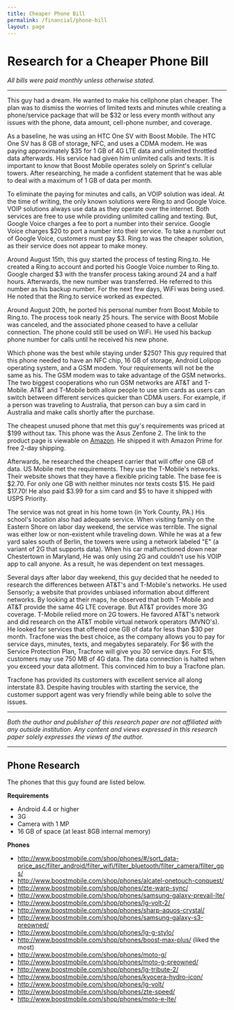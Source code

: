 ```yaml
---
title: Cheaper Phone Bill
permalink: /financial/phone-bill
layout: page
---
```



# Research for a Cheaper Phone Bill

*All bills were paid monthly unless otherwise stated.*

---

This guy had a dream. He wanted to make his cellphone plan cheaper. The plan was to dismiss the worries of limited texts and minutes while creating a phone/service package that will be $32 or less every month without any issues with the phone, data amount, cell-phone number, and coverage.

As a baseline, he was using an HTC One SV with Boost Mobile. The HTC One SV has 8 GB of storage, NFC, and uses a CDMA modem. He was paying approximately $35 for 1 GB of 4G LTE data and unlimited throttled data afterwards. His service had given him unlimited calls and texts. It is important to know that Boost Mobile operates solely on Sprint's cellular towers. After researching, he made a confident statement that he was able to deal with a maximum of 1 GB of data per month.

To eliminate the paying for minutes and calls, an VOIP solution was ideal. At the time of writing, the only known solutions were Ring.to and Google Voice. VOIP solutions always use data as they operate over the internet. Both services are free to use while providing unlimited calling and texting. But, Google Voice charges a fee to port a number into their service. Google Voice charges $20 to port a number into their service. To take a number out of Google Voice, customers must pay $3. Ring.to was the cheaper solution, as their service does not appear to make money.

Around August 15th, this guy started the process of testing Ring.to. He created a Ring.to account and ported his Google Voice number to Ring.to. Google charged $3 with the transfer process taking around 24 and a half hours. Afterwards, the new number was transferred. He referred to this number as his backup number. For the next few days, WiFi was being used. He noted that the Ring.to service worked as expected.

Around August 20th, he ported his personal number from Boost Mobile to Ring.to. The process took nearly 25 hours. The service with Boost Mobile was canceled, and the associated phone ceased to have a cellular connection. The phone could still be used on WiFi. He used his backup phone number for calls until he received his new phone.

Which phone was the best while staying under $250? This guy required that this phone needed to have an NFC chip, 16 GB of storage, Android Lolipop operating system, and a GSM modem. Your requirements will not be the same as his. The GSM modem was to take advantage of the GSM networks. The two biggest cooperations who run GSM networks are AT&T and T-Mobile. AT&T and T-Mobile both allow people to use sim cards as users can switch between different services quicker than CDMA users. For example, if a person was traveling to Australia, that person can buy a sim card in Australia and make calls shortly after the purchase.

The cheapest unused phone that met this guy's requirements was priced at $199 without tax. This phone was the Asus Zenfone 2. The link to the product page is viewable on [Amazon](http://www.amazon.com/dp/B00VWKKF52/). He shipped it with Amazon Prime for free 2-day shipping.

Afterwards, he researched the cheapest carrier that will offer one GB of data. US Mobile met the requirements. They use the T-Mobile's networks. Their website shows that they have a flexible pricing table. The base fee is $2.70. For only one GB with neither minutes nor texts costs $15. He paid $17.70! He also paid $3.99 for a sim card and $5 to have it shipped with USPS Priority.

The service was not great in his home town (in York County, PA.) His school's location also had adequate service. When visiting family on the Eastern Shore on labor day weekend, the service was terrible. The signal was either low or non-existent while traveling down. While he was at a few yard sales south of Berlin, the towers were using a network labeled "E" (a variant of 2G that supports data). When his car malfunctioned down near Chestertown in Maryland, He was only using 2G and couldn't use his VOIP app to call anyone. As a result, he was dependent on text messages.

Several days after labor day weekend, this guy decided that he needed to research the differences between AT&T's and T-Mobile's networks. He used Sensorly; a website that provides unbiased information about different networks. By looking at their maps, he observed that both T-Mobile and AT&T provide the same 4G LTE coverage. But AT&T provides more 3G coverage. T-Mobile relied more on 2G towers. He favored AT&T's network and did research on the AT&T mobile virtual network operators (MVNO's). He looked for services that offered one GB of data for less than $30 per month. Tracfone was the best choice, as the company allows you to pay for service days, minutes, texts, and megabytes separately. For $6 with the Service Protection Plan, Tracfone will give you 30 service days. For $15, customers may use 750 MB of 4G data. The data connection is halted when you exceed your data allotment. This convinced him to buy a Tracfone plan.

Tracfone has provided its customers with excellent service all along interstate 83. Despite having troubles with starting the service, the customer support agent was very friendly while being able to solve the issues.

---

*Both the author and publisher of this research paper are not affiliated with any outside institution. Any content and views expressed in this research paper solely expresses the views of the author.*

---

## Phone Research

The phones that this guy found are listed below.

**Requirements**

- Android 4.4 or higher
- 3G
- Camera with 1 MP
- 16 GB of space (at least 8GB internal memory)

**Phones**

- http://www.boostmobile.com/shop/phones/#/sort_data-price_asc/filter_android/filter_wifi/filter_bluetooth/filter_camera/filter_gps/
- http://www.boostmobile.com/shop/phones/alcatel-onetouch-conquest/
- http://www.boostmobile.com/shop/phones/zte-warp-sync/
- http://www.boostmobile.com/shop/phones/samsung-galaxy-prevail-lte/
- http://www.boostmobile.com/shop/phones/lg-volt-2/
- http://www.boostmobile.com/shop/phones/sharp-aquos-crystal/
- http://www.boostmobile.com/shop/phones/samsung-galaxy-s3-preowned/
- http://www.boostmobile.com/shop/phones/lg-g-stylo/
- http://www.boostmobile.com/shop/phones/boost-max-plus/ (liked the most)
- http://www.boostmobile.com/shop/phones/moto-g/
- http://www.boostmobile.com/shop/phones/moto-g-preowned/
- http://www.boostmobile.com/shop/phones/lg-tribute-2/
- http://www.boostmobile.com/shop/phones/kyocera-hydro-icon/
- http://www.boostmobile.com/shop/phones/lg-volt/
- http://www.boostmobile.com/shop/phones/zte-speed/
- http://www.boostmobile.com/shop/phones/moto-e-lte/
